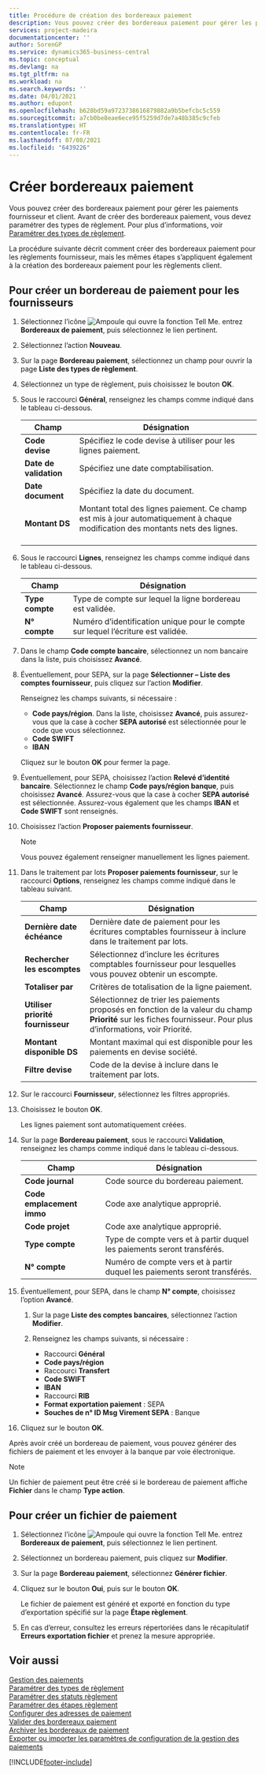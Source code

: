 ```yaml
---
title: Procédure de création des bordereaux paiement
description: Vous pouvez créer des bordereaux paiement pour gérer les paiements fournisseur et client. Avant de créer des bordereaux paiement, vous devez paramétrer des types de règlement.
services: project-madeira
documentationcenter: ''
author: SorenGP
ms.service: dynamics365-business-central
ms.topic: conceptual
ms.devlang: na
ms.tgt_pltfrm: na
ms.workload: na
ms.search.keywords: ''
ms.date: 04/01/2021
ms.author: edupont
ms.openlocfilehash: b628bd59a9723738616879882a9b5befcbc5c559
ms.sourcegitcommit: a7cb0be8eae6ece95f5259d7de7a48b385c9cfeb
ms.translationtype: HT
ms.contentlocale: fr-FR
ms.lasthandoff: 07/08/2021
ms.locfileid: "6439226"
---
```

# <a name="create-payment-slips"></a>Créer bordereaux paiement
Vous pouvez créer des bordereaux paiement pour gérer les paiements fournisseur et client. Avant de créer des bordereaux paiement, vous devez paramétrer des types de règlement. Pour plus d’informations, voir [Paramétrer des types de règlement](how-to-set-up-payment-classes.md).  

La procédure suivante décrit comment créer des bordereaux paiement pour les règlements fournisseur, mais les mêmes étapes s’appliquent également à la création des bordereaux paiement pour les règlements client.  

## <a name="to-create-a-payment-slip-for-vendors"></a>Pour créer un bordereau de paiement pour les fournisseurs  

1.  Sélectionnez l’icône ![Ampoule qui ouvre la fonction Tell Me.](../../media/ui-search/search_small.png "Dites-moi ce que vous voulez faire") entrez **Bordereaux de paiement**, puis sélectionnez le lien pertinent.  
2.  Sélectionnez l’action **Nouveau**.  
3.  Sur la page **Bordereau paiement**, sélectionnez un champ pour ouvrir la page **Liste des types de règlement**.  
4.  Sélectionnez un type de règlement, puis choisissez le bouton **OK**.  
5.  Sous le raccourci **Général**, renseignez les champs comme indiqué dans le tableau ci-dessous.  

    |Champ|Désignation|  
    |---------------------------------|---------------------------------------|  
    |**Code devise**|Spécifiez le code devise à utiliser pour les lignes paiement.|  
    |**Date de validation**|Spécifiez une date comptabilisation.|  
    |**Date document**|Spécifiez la date du document.|  
    |**Montant DS**|Montant total des lignes paiement. Ce champ est mis à jour automatiquement à chaque modification des montants nets des lignes.<br /><br />|  

6.  Sous le raccourci **Lignes**, renseignez les champs comme indiqué dans le tableau ci-dessous.  

    |Champ|Désignation|  
    |---------------------------------|---------------------------------------|  
    |**Type compte**|Type de compte sur lequel la ligne bordereau est validée.|  
    |**N° compte**|Numéro d’identification unique pour le compte sur lequel l’écriture est validée.|  

7.  Dans le champ **Code compte bancaire**, sélectionnez un nom bancaire dans la liste, puis choisissez **Avancé**.  
8.  Éventuellement, pour SEPA, sur la page **Sélectionner – Liste des comptes fournisseur**, puis cliquez sur l’action **Modifier**.  

    Renseignez les champs suivants, si nécessaire :  

    - **Code pays/région**. Dans la liste, choisissez **Avancé**, puis assurez-vous que la case à cocher **SEPA autorisé** est sélectionnée pour le code que vous sélectionnez.  
    - **Code SWIFT**  
    - **IBAN**  

    Cliquez sur le bouton **OK** pour fermer la page.  

9. Éventuellement, pour SEPA, choisissez l’action **Relevé d’identité bancaire**. Sélectionnez le champ **Code pays/région banque**, puis choisissez **Avancé**. Assurez-vous que la case à cocher **SEPA autorisé** est sélectionnée. Assurez-vous également que les champs **IBAN** et **Code SWIFT** sont renseignés.  

10. Choisissez l’action **Proposer paiements fournisseur**.  

    > [!NOTE]  
    >  Vous pouvez également renseigner manuellement les lignes paiement.  

11. Dans le traitement par lots **Proposer paiements fournisseur**, sur le raccourci **Options**, renseignez les champs comme indiqué dans le tableau suivant.  

    |Champ|Désignation|  
    |---------------------------------|---------------------------------------|  
    |**Dernière date échéance**|Dernière date de paiement pour les écritures comptables fournisseur à inclure dans le traitement par lots.|  
    |**Rechercher les escomptes**|Sélectionnez d’inclure les écritures comptables fournisseur pour lesquelles vous pouvez obtenir un escompte.|  
    |**Totaliser par**|Critères de totalisation de la ligne paiement.|  
    |**Utiliser priorité fournisseur**|Sélectionnez de trier les paiements proposés en fonction de la valeur du champ **Priorité** sur les fiches fournisseur. Pour plus d’informations, voir Priorité.|  
    |**Montant disponible DS**|Montant maximal qui est disponible pour les paiements en devise société.|  
    |**Filtre devise**|Code de la devise à inclure dans le traitement par lots.|  

12. Sur le raccourci **Fournisseur**, sélectionnez les filtres appropriés.  
13. Choisissez le bouton **OK**.  

    Les lignes paiement sont automatiquement créées.  

14. Sur la page **Bordereau paiement**, sous le raccourci **Validation**, renseignez les champs comme indiqué dans le tableau ci-dessous.  

    |Champ|Désignation|  
    |---------------------------------|---------------------------------------|  
    |**Code journal**|Code source du bordereau paiement.|  
    |**Code emplacement immo**|Code axe analytique approprié.|  
    |**Code projet**|Code axe analytique approprié.|  
    |**Type compte**|Type de compte vers et à partir duquel les paiements seront transférés.|  
    |**N° compte**|Numéro de compte vers et à partir duquel les paiements seront transférés.|  

15. Éventuellement, pour SEPA, dans le champ **N° compte**, choisissez l’option **Avancé**.  

    1. Sur la page **Liste des comptes bancaires**, sélectionnez l’action **Modifier**.  
    2. Renseignez les champs suivants, si nécessaire :  

        - Raccourci **Général**  
        - **Code pays/région**  
        - Raccourci **Transfert**  
        - **Code SWIFT**  
        - **IBAN**  
        - Raccourci **RIB**  
        - **Format exportation paiement** : SEPA  
        - **Souches de n° ID Msg Virement SEPA** : Banque  

16. Cliquez sur le bouton **OK**.  

Après avoir créé un bordereau de paiement, vous pouvez générer des fichiers de paiement et les envoyer à la banque par voie électronique.  

> [!NOTE]  
>  Un fichier de paiement peut être créé si le bordereau de paiement affiche **Fichier** dans le champ **Type action**.

## <a name="to-create-a-payment-file"></a>Pour créer un fichier de paiement  

1.  Sélectionnez l’icône ![Ampoule qui ouvre la fonction Tell Me.](../../media/ui-search/search_small.png "Dites-moi ce que vous voulez faire") entrez **Bordereaux de paiement**, puis sélectionnez le lien pertinent.  
2.  Sélectionnez un bordereau paiement, puis cliquez sur **Modifier**.  
3.  Sur la page **Bordereau paiement**, sélectionnez **Générer fichier**.  
4.  Cliquez sur le bouton **Oui**, puis sur le bouton **OK**.  

    Le fichier de paiement est généré et exporté en fonction du type d’exportation spécifié sur la page **Étape règlement**.  

5.  En cas d’erreur, consultez les erreurs répertoriées dans le récapitulatif **Erreurs exportation fichier** et prenez la mesure appropriée.  

## <a name="see-also"></a>Voir aussi  
 [Gestion des paiements](payment-management.md)   
 [Paramétrer des types de règlement](how-to-set-up-payment-classes.md)   
 [Paramétrer des statuts règlement](how-to-set-up-payment-statuses.md)   
 [Paramétrer des étapes règlement](how-to-set-up-payment-steps.md)   
 [Configurer des adresses de paiement](how-to-set-up-payment-addresses.md)   
 [Valider des bordereaux paiement](how-to-post-payment-slips.md)   
 [Archiver les bordereaux de paiement](how-to-archive-payment-slips.md)   
 [Exporter ou importer les paramètres de configuration de la gestion des paiements](how-to-export-or-import-payment-management-setup-parameters.md)


[!INCLUDE[footer-include](../../includes/footer-banner.md)]